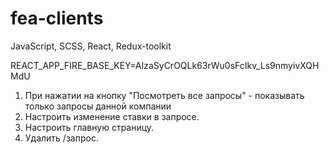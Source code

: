 # fea-clients
JavaScript, SCSS, React, Redux-toolkit

REACT_APP_FIRE_BASE_KEY=AIzaSyCrOQLk63rWu0sFcIkv_Ls9nmyivXQHMdU

1. При нажатии на кнопку "Посмотреть все запросы" - показывать только запросы данной компании
2. Настроить изменение ставки в запросе.
3. Настроить главную страницу.
4. Удалить /запрос.
